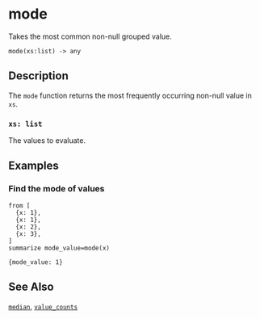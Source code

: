# mode

Takes the most common non-null grouped value.

```tql
mode(xs:list) -> any
```

## Description

The `mode` function returns the most frequently occurring non-null value in
`xs`.

### `xs: list`

The values to evaluate.

## Examples

### Find the mode of values

```tql
from [
  {x: 1},
  {x: 1},
  {x: 2},
  {x: 3},
]
summarize mode_value=mode(x)
```

```tql
{mode_value: 1}
```

## See Also

[`median`](median.md), [`value_counts`](value_counts.md)
